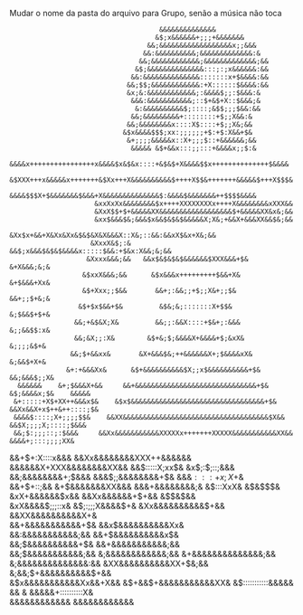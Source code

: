 Mudar o nome da pasta do arquivo para Grupo, senão a música não toca

                                                                                                      
                                         &&&&&&&&&&&&&&                                               
                                        &$;x&&&&&&+;;;+&&&&&&&                                        
                                      &&;&&&&&&&&&&&&&&&&&&x;;&&&                                     
                                     &&:&&&&&&&&&&;&&&&&&&&&&&&&:&                                    
                                    &&;&&&&&&&&&&&&;&&&&&&&&&&&&&;&&                                  
                                   &$;&&&&&&&&&&&&&&:::;:;x&&&&&&:&&                                  
                                  &&:&&&&&&&&&&&&&&:::::::x+$&&&&:&&                                  
                                 &&;$$;&&&&&&&&&&&&:+X::::::$&&&&:&&                                  
                                 &x;&:&&&&&&&&&&&&;:&&&&$;;:$&&&:&                                    
                                  &&&:&&&&&&&&&&&;::$+&$+X::$&&&;&                                    
                                   &:&&&&&&&&&&$;::::;&$$;;;$&&:&&                                    
                                  &&;&&&&&&&&&+::::::::+$;;X&&:&                                      
                                 &&;&&&&&&&&x::::X$::::+$;;X&;&&                                      
                                &$x&&&&$$$;xx:;;;;;;+$:+$:X&&+$&                                      
                                 &+;;;;&&&&&x::X+;;;$::+&&&&&&;&&                                     
                                  &&&&& &$+&&x:::;;:::+&&&&x;;$:&                                     
                &&&&x++++++++++++++++x&&&&$x&$&x::::+&$&$+X&&&&$$x++++++++++++++$&&&&                 
               &$XXX+++x&&&&&x+++++++&$Xx+++X&&&&&&&&&&$++++X$$&+++++++&&&&&$+++X$$$&                 
                    &&&&$$$X+$&&&&&&&$&&&+X&&&&&&&&&&&&&&$:&&&&$&&&&&&&++$$$$&&&&                     
                         &xxXxXx&&&&&&&&$x++++XXXXXXXXx++++X&&&&&&&&xXXX&&                            
                         &XxX$$+$+&&&&&XX&&&&&&&&&&&&&&&&&&$+&&&&&XX&x&;&&                            
                         &xx$&&&$&;&&&$x&&$&$&$&&&&&X;X&;+&&X+&&&XX&&$&;&&                            
                        &Xx$x+&&+X&Xx&Xx&$&$&X&X&&&X::X&;::&&:&&xX$&x+X&;&&                           
                        &XxxX&$;:& &&$;x&&&$&$&$&&&&x:::::$&&:+$&x:X&&;&;&&                           
                       &Xxxx&&&;&&   &&x$&$&$&$&&&&&&$XXX&&&+$&  &+X&&&;&;&                           
                      &$xxX&&&;&&      &$x&&&x+++++++++$&&+X&     &+$&&&+Xx&                          
                      &$+Xxx;;$&&       &&+;:&&;;+$;;X&+;;$&      &&+;;$+&;&                          
                     &$+$x$&&+$&         &$&;&;:::::::X+$$&        &;$&&$+$+&                         
                    &&;+&$&X;X&         &&;;:&&X::::+$&+;:&&&       &;;&&$$:x&                        
                    &&;&X;;:X&        &$+&;$;&&&&X+&&&&+$;&xX&       &;;;;&$+&                        
                   &&;$+&&xx&       &X+&&&$&;++&&&&&&X+;$&&&&xX&      &;&&$+X+&                       
                  &+:+&&&Xx&      &$+&&&&&&&&&&$X;;x$&&&&&&&&&&+$&    &&;&&&$;;X&                     
      &&&&&&    &+;$&&&X+&&     &&+&&&&&&&&&&&&&&&&&&&&&&&&&&&&&&+$&    &$;&&&&x;$&    &&&&&          
     &+:::::+X$+XX++&&&x$&    &$x$&&&&&&&&&&&&&&&&&&&&&&&&&&&&&&&&&+$&  &&Xx&&X+x$++&++::::;$&        
     &&&&$::::;X+;;;;$$&    &&XX&&&&&&&&&&&&&&&&&&&&&&&&&&&&&&&&&&&&$X&&  &&$X;;;;X;::::;$&&&         
     &&;$:;;;::;:$&&&     &&Xx&&&&&&&&&&&XXXXXx+++++++XXXXX&&&&&&&&&&&XX&&   &&&&+;:::;;;;XX&         
   &&+$+:X::::x&&&      &&Xx&&&&&&&&XXX++&&&&&&      &&&&&&X+XXX&&&&&&&&XX&&     &&$:::::X;xx$&       
  &x$;:$;::;&&&        &&;&&&&&&&&+;$&&&                    &&&$;;&&&&&&&&+$&      &&&$:::+x;X+$&     
  &&+$+::;&&          &+$&&&&&&&XX&&&                           &&&+&&&&&&&&;&         &$:::XxX&      
   &$&$$$&          &xX+&&&&&&$x&&                                &&Xx&&&&&&+$+&&        &$$&$&&      
                  &xX&&&&$;;;::x&                                  &$;:;;;X&&&&$+&                    
                &Xx&&&&&&&&&&$+&&                                  &&XX&&&&&&&&&&X+&                  
              &&+&&&&&&&&&&&+$&                                      &&x$&&&&&&&&&&Xx&                
            &&:&&&&&&&&&&&;&&                                          &&+$&&&&&&&&&&x$&              
          &&;$&&&&&&&&&&+$&                                              &&+&&&&&&&&&&&;&&            
        &&;$&&&&&&&&&&&;&&                                                 &;&&&&&&&&&&&&;&&          
       &+&&&&&&&&&&&&&&;&&                                                 &;&&&&&&&&&&&&&&:&&        
     &XX&&&&&&&&&&XX+$&;&&                                                 &;&&;$+&&&&&&&&&&$+&&      
   &$x&&&&&&&&&&&Xx&&+X&&                                                   &$+&&$+&&&&&&&&&&&XX&     
 &$:::::::::::&&&&&  &&                                                       &  &&&&&+::::::::::X&   
  &&&&&&&&&&&&                                                                        &&&&&&&&&&&&    
